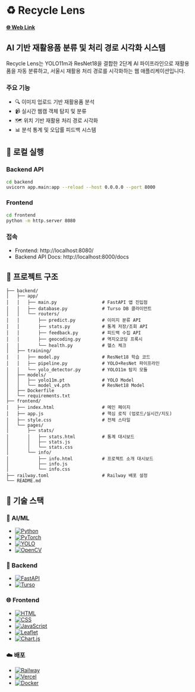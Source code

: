 # ♻️ Recycle Lens

#### [🌐 Web Link](https://project-machine-learning-eight.vercel.app)

## AI 기반 재활용품 분류 및 처리 경로 시각화 시스템

Recycle Lens는 YOLO11m과 ResNet18을 결합한 2단계 AI 파이프라인으로 재활용품을 자동 분류하고, 서울시 재활용 처리 경로를 시각화하는 웹 애플리케이션입니다.

### 주요 기능
- 🔍 이미지 업로드 기반 재활용품 분석
- 📹 실시간 웹캠 객체 탐지 및 분류
- 🗺️ 위치 기반 재활용 처리 경로 시각화
- 📊 분석 통계 및 오답률 피드백 시스템

## 🚀 로컬 실행

### Backend API

```bash
cd backend
uvicorn app.main:app --reload --host 0.0.0.0 --port 8000
```

### Frontend

```bash
cd frontend
python -m http.server 8080
```

### 접속

-   Frontend: http://localhost:8080/
-   Backend API Docs: http://localhost:8000/docs

## 📁 프로젝트 구조

```
├── backend/
│   ├── app/
│   │   ├── main.py                 # FastAPI 앱 진입점
│   │   ├── database.py             # Turso DB 클라이언트
│   │   └── routers/
│   │       ├── predict.py          # 이미지 분류 API
│   │       ├── stats.py            # 통계 저장/조회 API
│   │       ├── feedback.py         # 피드백 수집 API
│   │       ├── geocoding.py        # 역지오코딩 프록시
│   │       └── health.py           # 헬스 체크
│   ├── training/
│   │   ├── model.py                # ResNet18 학습 코드
│   │   ├── pipeline.py             # YOLO+ResNet 파이프라인
│   │   └── yolo_detector.py        # YOLO11m 탐지 모듈
│   ├── models/
│   │   ├── yolo11m.pt              # YOLO Model
│   │   └── model_v4.pth            # ResNet18 Model
│   ├── Dockerfile
│   └── requirements.txt
├── frontend/
│   ├── index.html                  # 메인 페이지
│   ├── app.js                      # 핵심 로직 (업로드/실시간/지도)
│   ├── style.css                   # 전체 스타일
│   └── pages/
│       ├── stats/
│       │   ├── stats.html          # 통계 대시보드
│       │   ├── stats.js
│       │   └── stats.css
│       └── info/
│           ├── info.html           # 프로젝트 소개 대시보드
│           ├── info.js
│           └── info.css
├── railway.toml                    # Railway 배포 설정
└── README.md
```

## 🎯 기술 스택

### 🤖 AI/ML
- [![Python](https://img.shields.io/badge/Python-3776AB?style=flat&logo=python&logoColor=white)](https://www.python.org/)
- [![PyTorch](https://img.shields.io/badge/PyTorch-EE4C2C?style=flat&logo=pytorch&logoColor=white)](https://pytorch.org/)
- [![YOLO](https://img.shields.io/badge/YOLO-00FFFF?style=flat&logo=yolo&logoColor=black)](https://ultralytics.com/)
- [![OpenCV](https://img.shields.io/badge/OpenCV-5C3EE8?style=flat&logo=opencv&logoColor=white)](https://opencv.org/)

### 🔧 Backend
- [![FastAPI](https://img.shields.io/badge/FastAPI-009688?style=flat&logo=fastapi&logoColor=white)](https://fastapi.tiangolo.com/)
- [![Turso](https://img.shields.io/badge/Turso-4FF8D2?style=flat&logo=turso&logoColor=black)](https://turso.tech/)

### 🌐 Frontend
- [![HTML](https://img.shields.io/badge/HTML-E34F26?style=flat&logo=html5&logoColor=white)](https://developer.mozilla.org/en-US/docs/Web/HTML)
- [![CSS](https://img.shields.io/badge/CSS-1572B6?style=flat&logo=css3&logoColor=white)](https://developer.mozilla.org/en-US/docs/Web/CSS)
- [![JavaScript](https://img.shields.io/badge/JavaScript-F7DF1E?style=flat&logo=javascript&logoColor=black)](https://developer.mozilla.org/en-US/docs/Web/JavaScript)
- [![Leaflet](https://img.shields.io/badge/Leaflet-199900?style=flat&logo=leaflet&logoColor=white)](https://leafletjs.com/)
- [![Chart.js](https://img.shields.io/badge/Chart.js-FF6384?style=flat&logo=chartdotjs&logoColor=white)](https://www.chartjs.org/)

### ☁️ 배포
- [![Railway](https://img.shields.io/badge/Railway-0B0D0E?style=flat&logo=railway&logoColor=white)](https://railway.app/)
- [![Vercel](https://img.shields.io/badge/Vercel-000000?style=flat&logo=vercel&logoColor=white)](https://vercel.com/)
- [![Docker](https://img.shields.io/badge/Docker-2496ED?style=flat&logo=docker&logoColor=white)](https://www.docker.com/)